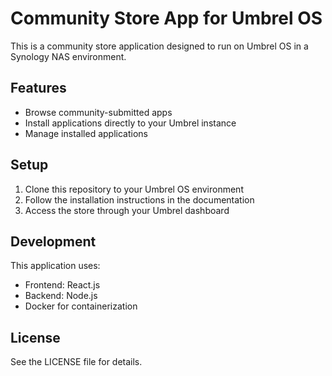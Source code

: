 # Community Store App for Umbrel OS

This is a community store application designed to run on Umbrel OS in a Synology NAS environment.

## Features
- Browse community-submitted apps
- Install applications directly to your Umbrel instance
- Manage installed applications

## Setup
1. Clone this repository to your Umbrel OS environment
2. Follow the installation instructions in the documentation
3. Access the store through your Umbrel dashboard

## Development
This application uses:
- Frontend: React.js
- Backend: Node.js
- Docker for containerization

## License
See the LICENSE file for details. 
